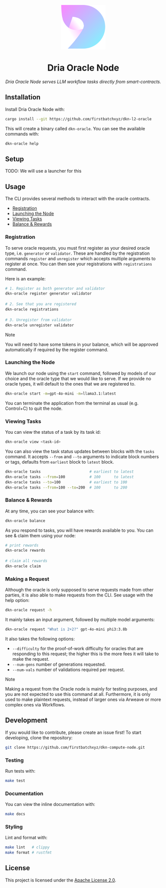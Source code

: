 <p align="center">
  <img src="https://raw.githubusercontent.com/firstbatchxyz/dria-js-client/master/logo.svg" alt="logo" width="142">
</p>

<p align="center">
  <h1 align="center">
    Dria Oracle Node
  </h1>
  <p align="center">
    <i>Dria Oracle Node serves LLM workflow tasks directly from smart-contracts.</i>
  </p>
</p>

## Installation

Install Dria Oracle Node with:

```sh
cargo install --git https://github.com/firstbatchxyz/dkn-l2-oracle
```

This will create a binary called `dkn-oracle`. You can see the available commands with:

```sh
dkn-oracle help
```

## Setup

TODO: We will use a launcher for this

## Usage

The CLI provides several methods to interact with the oracle contracts.

- [Registration](#registration)
- [Launching the Node](#launching-the-node)
- [Viewing Tasks](#viewing-tasks)
- [Balance & Rewards](#balance--rewards)

### Registration

To serve oracle requests, you must first register as your desired oracle type, i.e. `generator` or `validator`. These are handled by the registration commands `register` and `unregister` which accepts multiple arguments to register at once. You can then see your registrations with `registrations` command.

Here is an example:

```sh
# 1. Register as both generator and validator
dkn-oracle register generator validator

# 2. See that you are registered
dkn-oracle registrations

# 3. Unregister from validator
dkn-oracle unregister validator
```

> [!NOTE]
>
> You will need to have some tokens in your balance, which will be approved automatically if required by the register command.

### Launching the Node

We launch our node using the `start` command, followed by models of our choice and the oracle type that we would like to serve.
If we provide no oracle types, it will default to the ones that we are registered to.

```sh
dkn-oracle start -m=gpt-4o-mini -m=llama3.1:latest
```

You can terminate the application from the terminal as usual (e.g. Control+C) to quit the node.

### Viewing Tasks

You can view the status of a task by its task id:

```sh
dkn-oracle view <task-id>
```

You can also view the task status updates between blocks with the `tasks` command.
It accepts `--from` and `--to` arguments to indicate block numbers or tags, defaults from `earliest` block to `latest` block.

```sh
dkn-oracle tasks                      # earliest to latest
dkn-oracle tasks --from=100           # 100      to latest
dkn-oracle tasks --to=100             # earliest to 100
dkn-oracle tasks --from=100 --to=200  # 100      to 200
```

### Balance & Rewards

At any time, you can see your balance with:

```sh
dkn-oracle balance
```

As you respond to tasks, you will have rewards available to you. You can see & claim them using your node:

```sh
# print rewards
dkn-oracle rewards

# claim all rewards
dkn-oracle claim
```

### Making a Request

Although the oracle is only supposed to serve requests made from other parties, it is also able to make requests from the CLI. See usage with the help option:

```sh
dkn-oracle request -h
```

It mainly takes an input argument, followed by multiple model arguments:

```sh
dkn-oracle request "What is 2+2?" gpt-4o-mini phi3:3.8b
```

It also takes the following options:

- `--difficulty` for the proof-of-work difficulty for oracles that are responding to this request; the higher this is the more fees it will take to make the request.
- `--num-gens` number of generations requested.
- `--num-vals` number of validations required per request.

> [!NOTE]
>
> Making a request from the Oracle node is mainly for testing purposes, and you are not expected to use this command at all. Furthermore, it is only used to make plaintext requests, instead of larger ones via Arweave or more complex ones via Workflows.

## Development

If you would like to contribute, please create an issue first! To start developing, clone the repository:

```sh
git clone https://github.com/firstbatchxyz/dkn-compute-node.git
```

### Testing

Run tests with:

```sh
make test
```

### Documentation

You can view the inline documentation with:

```sh
make docs
```

### Styling

Lint and format with:

```sh
make lint   # clippy
make format # rustfmt
```

## License

This project is licensed under the [Apache License 2.0](https://opensource.org/license/Apache-2.0).
